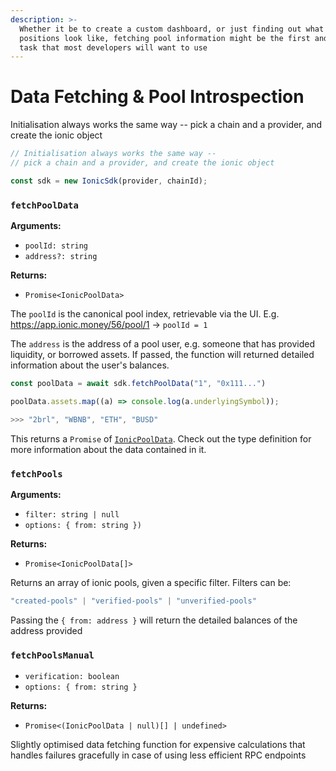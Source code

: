 ```yaml
---
description: >-
  Whether it be to create a custom dashboard, or just finding out what current
  positions look like, fetching pool information might be the first and foremost
  task that most developers will want to use
---
```


# Data Fetching & Pool Introspection

Initialisation always works the same way -- pick a chain and a provider, and create the ionic object

```typescript
// Initialisation always works the same way -- 
// pick a chain and a provider, and create the ionic object

const sdk = new IonicSdk(provider, chainId);
```

### `fetchPoolData`

**Arguments:**

* `poolId: string`
* `address?: string`

**Returns:**

* `Promise<IonicPoolData>`

The `poolId` is the canonical pool index, retrievable via the UI. E.g. https://app.ionic.money/56/pool/1 -> `poolId = 1`

The `address` is the address of a pool user, e.g. someone that has provided liquidity, or borrowed assets. If passed, the function will returned detailed information about the user's balances.

```typescript
const poolData = await sdk.fetchPoolData("1", "0x111...")

poolData.assets.map((a) => console.log(a.underlyingSymbol));

>>> "2brl", "WBNB", "ETH", "BUSD"
```

This returns a `Promise` of [`IonicPoolData`](api-reference-typing-and-interfaces.md#ionicpooldata). Check out the type definition for more information about the data contained in it.

### `fetchPools`

**Arguments:**

* `filter: string | null`
* `options: { from: string })`

**Returns:**

* `Promise<IonicPoolData[]>`

Returns an array of ionic pools, given a specific filter. Filters can be:

```typescript
"created-pools" | "verified-pools" | "unverified-pools"
```

Passing the `{ from: address }` will return the detailed balances of the address provided

### `fetchPoolsManual`

* `verification: boolean`
* `options: { from: string }`

**Returns:**

* `Promise<(IonicPoolData | null)[] | undefined>`

Slightly optimised data fetching function for expensive calculations that handles failures gracefully in case of using less efficient RPC endpoints

